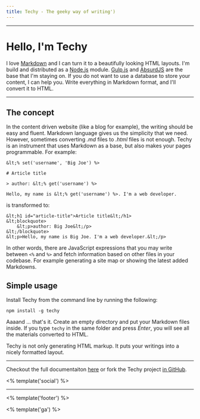 ```yaml
---
title: Techy - The geeky way of writing')
---
```


<div class="full-img"></div>

---

# Hello, I'm Techy

I love [Markdown](https://daringfireball.net/projects/markdown/) and I can turn it to a beautifully looking HTML layouts. I'm build and distributed as a [Node.js](http://nodejs.org) module. [Gulp.js](http://gulpjs.com/) and [AbsurdJS](http://absurdjs.com/) 
are the base that I'm staying on. If you do not want to use a database to store your content, I can help you. Write everything in Markdown format, and I'll convert it to HTML.

---

## The concept

In the content driven website (like a blog for example), the writing should be easy and fluent. Markdown language gives us the simplicity that we need. However, sometimes converting *.md* files to *.html* files is not enough. Techy is an instrument that uses Markdown as a base, but also makes your pages programmable. For example:

	&lt;% set('username', 'Big Joe') %>

	# Article title

	> author: &lt;% get('username') %>

	Hello, my name is &lt;% get('username') %>. I'm a web developer.

is transformed to:

	&lt;h1 id="article-title">Article title&lt;/h1>
	&lt;blockquote>
	    &lt;p>author: Big Joe&lt;/p>
	&lt;/blockquote>
	&lt;p>Hello, my name is Big Joe. I'm a web developer.&lt;/p>

In other words, there are JavaScript expressions that you may write between `<%` and `%>` and fetch information based on other files in your codebase. For example generating a site map or showing the latest added Markdowns.

## Simple usage

Install Techy from the command line by running the following:

	npm install -g techy

Aaaand ... that's it. Create an empty directory and put your Markdown files inside. If you type `techy` in the same folder and press *Enter*, you will see all the materials converted to HTML.

Techy is not only generating HTML markup. It puts your writings into a nicely formatted layout.

---

Checkout the full documentaiton [<i class="fa fa-book"></i> here](/techy/docs) or fork the Techy project [in <i class="fa fa-github"></i> GitHub](https://github.com/krasimir/techy).

<% template('social') %>

---

<% template('footer') %>

<% template('ga') %>